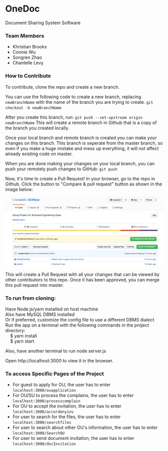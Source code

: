 # OneDoc

Document Sharing System Software

### Team Members

- Khristian Brooks
- Connie Wu
- Songren Zhao
- Chantelle Levy

### How to Contribute

To contribute, clone the repo and create a new branch.

You can use the following code to create a new branch, replacing `newBranchName` with the name of the branch you are trying to create.
`git checkout -b newBranchName`

After you create this branch, run:
`git push --set-upstream origin newBranchName`
This will create a remote branch in Github that is a copy of the branch you created locally.

Once your local branch and remote branch is created you can make your changes on this branch. This branch is seperate from the master branch, so even if you make a huge mistake and mess up everything, it will not affect already existing code on master.

When you are done making your changes on your local branch, you can push your remotely push changes to GitHub:
`git push`

Now, it's time to create a Pull Request! In your browser, go to the repo in Github. Click the button to "Compare & pull request" button as shown in the image below:

<img src="/src/img/CreatingPR.png" width="500"/>

This will create a Pull Request with all your changes that can be viewed by other contributors to this repo. Once it has been approved, you can merge this pull request into master.

### To run from cloning:
Have Node.js/yarn installed on host machine  
Also have MySQL DBMS installed  
Or if preferred, customize the config file to use a different DBMS dialect  
Run the app on a terminal with the following commands in the project directory:  
&nbsp;&nbsp;&nbsp; $ yarn install  
&nbsp;&nbsp;&nbsp; $ yarn start

Also, have another terminal to run node server.js

Open http://localhost:3000 to view it in the browser.


### To access Specific Pages of the Project

- For guest to apply for OU, the user has to enter ```localhost:3000/ouapplication```
- For OU/SU to process the complains, the user has to enter ```localhost:3000/processcomplain```
- For OU to accept the invitation, the user has to enter ```localhost:3000/accordenyinv```
- For user to search for the files, the user has to enter ```localhost:3000/searchfiles```
- For user to search about other OU's information, the user has to enter ```localhost:3000/SearchOU```
- For user to send document invitation, the user has to enter ```localhost:3000/docInvitation```
